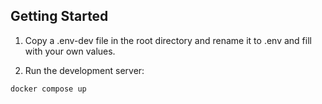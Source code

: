 

## Getting Started

1. Copy a .env-dev file in the root directory and rename it to .env and fill with your own values.

2. Run the development server:
```bash
docker compose up 
```
